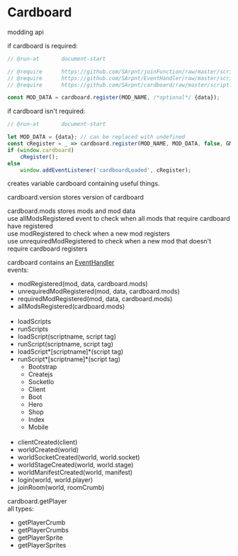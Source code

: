 # Cardboard

modding api

if cardboard is required:
```js
// @run-at       document-start

// @require      https://github.com/SArpnt/joinFunction/raw/master/script.js
// @require      https://github.com/SArpnt/EventHandler/raw/master/script.js
// @require      https://github.com/SArpnt/cardboard/raw/master/script.user.js

const MOD_DATA = cardboard.register(MOD_NAME, /*optional*/ {data});
```

if cardboard isn't required:
```js
// @run-at       document-start

let MOD_DATA = {data}; // can be replaced with undefined
const cRegister = _ => cardboard.register(MOD_NAME, MOD_DATA, false, GM_info);
if (window.cardboard)
	cRegister();
else
	window.addEventListener('cardboardLoaded', cRegister);
```

creates variable cardboard containing useful things.

cardboard.version stores version of cardboard

cardboard.mods stores mods and mod data\
use allModsRegistered event to check when all mods that require cardboard have registered\
use modRegistered to check when a new mod registers\
use unrequiredModRegistered to check when a new mod that doesn't require cardboard registers

cardboard contains an [EventHandler](https://github.com/SArpnt/EventHandler)\
events:
- modRegistered(mod, data, cardboard.mods)
- unrequiredModRegistered(mod, data, cardboard.mods)
- requiredModRegistered(mod, data, cardboard.mods)
- allModsRegistered(cardboard.mods)
<br><br>
- loadScripts
- runScripts
- loadScript(scriptname, script tag)
- runScript(scriptname, script tag)
- loadScript*\[scriptname\]*(script tag)
- runScript*\[scriptname\]*(script tag)
  - Bootstrap
  - Createjs
  - SocketIo
  - Client
  - Boot
  - Hero
  - Shop
  - Index
  - Mobile
<br><br>
- clientCreated(client)
- worldCreated(world)
- worldSocketCreated(world, world.socket)
- worldStageCreated(world, world.stage)
- worldManifestCreated(world, manifest)
- login(world, world.player)
- joinRoom(world, roomCrumb)

cardboard.getPlayer\
all types:
- getPlayerCrumb
- getPlayerCrumbs
- getPlayerSprite
- getPlayerSprites